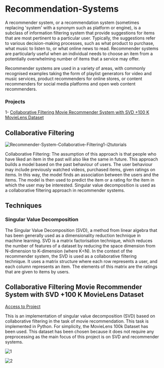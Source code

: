 # Recommendation-Systems

A recommender system, or a recommendation system (sometimes replacing 'system' with a synonym such as platform or engine), is a subclass of information filtering system that provide suggestions for items that are most pertinent to a particular user. Typically, the suggestions refer to various decision-making processes, such as what product to purchase, what music to listen to, or what online news to read. Recommender systems are particularly useful when an individual needs to choose an item from a potentially overwhelming number of items that a service may offer.

Recommender systems are used in a variety of areas, with commonly recognised examples taking the form of playlist generators for video and music services, product recommenders for online stores, or content recommenders for social media platforms and open web content recommenders.

### Projects

1- [Collaborative Filtering Movie Recommender System with SVD +100 K MovieLens Dataset](https://github.com/Dodger22/Recommendation-Systems#collaborative-filtering-movie-recommender-system-with-svd-100-k-movielens-dataset)

## Collaborative Filtering
![Recommender-System-Collaborative-Filtering1-i2tutorials](https://user-images.githubusercontent.com/88277713/187086651-12d4e99c-9825-4599-88d7-b55aaa255bbf.jpg)

Collaborative Filtering: The assumption of this approach is that people who have liked an item in the past will also like the same in future. This approach builds a model based on the past behaviour of users. The user behaviour may include previously watched videos, purchased items, given ratings on items. In this way, the model finds an association between the users and the items. The model is then used to predict the item or a rating for the item in which the user may be interested. Singular value decomposition is used as a collaborative filtering approach in recommender systems. 

## Techniques

### Singular Value Decomposition

The Singular Value Decomposition (SVD), a method from linear algebra that has been generally used as a dimensionality reduction technique in machine learning. SVD is a matrix factorisation technique, which reduces the number of features of a dataset by reducing the space dimension from N-dimension to K-dimension (where K<N). In the context of the recommender system, the SVD is used as a collaborative filtering technique. It uses a matrix structure where each row represents a user, and each column represents an item. The elements of this matrix are the ratings that are given to items by users.

## Collaborative Filtering Movie Recommender System with SVD +100 K MovieLens Dataset
[Access to Project](https://github.com/Dodger22/Recommendation-Systems/blob/main/Collaborative_Filtering_Movie_Recommender_System_with_SVD.ipynb)

This is an implementation of singular value decomposition (SVD) based on collaborative filtering in the task of movie recommendation. This task is implemented in Python. For simplicity, the MovieLens 100k  Dataset has been used. This dataset has been chosen because it does not require any preprocessing as the main focus of this project  is on SVD and recommender systems.

![1](https://user-images.githubusercontent.com/88277713/187087517-452154c3-a6e3-4955-a8b8-418835bba899.PNG)

![2](https://user-images.githubusercontent.com/88277713/187087741-6545f4b9-a001-4413-a17d-83c3f0b19126.PNG)


